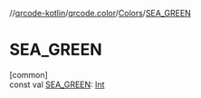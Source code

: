//[qrcode-kotlin](../../../index.md)/[qrcode.color](../index.md)/[Colors](index.md)/[SEA_GREEN](-s-e-a_-g-r-e-e-n.md)

# SEA_GREEN

[common]\
const val [SEA_GREEN](-s-e-a_-g-r-e-e-n.md): [Int](https://kotlinlang.org/api/latest/jvm/stdlib/kotlin/-int/index.html)

